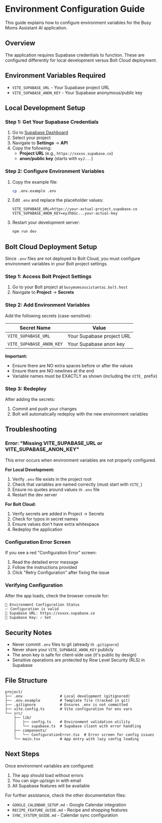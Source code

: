 # Environment Configuration Guide

This guide explains how to configure environment variables for the Busy Moms Assistant AI application.

## Overview

The application requires Supabase credentials to function. These are configured differently for local development versus Bolt Cloud deployment.

## Environment Variables Required

- `VITE_SUPABASE_URL` - Your Supabase project URL
- `VITE_SUPABASE_ANON_KEY` - Your Supabase anonymous/public key

## Local Development Setup

### Step 1: Get Your Supabase Credentials

1. Go to [Supabase Dashboard](https://app.supabase.com)
2. Select your project
3. Navigate to **Settings** → **API**
4. Copy the following:
   - **Project URL** (e.g., `https://xxxxx.supabase.co`)
   - **anon/public key** (starts with `eyJ...`)

### Step 2: Configure Environment Variables

1. Copy the example file:
   ```bash
   cp .env.example .env
   ```

2. Edit `.env` and replace the placeholder values:
   ```
   VITE_SUPABASE_URL=https://your-actual-project.supabase.co
   VITE_SUPABASE_ANON_KEY=eyJhbGc...your-actual-key
   ```

3. Restart your development server:
   ```bash
   npm run dev
   ```

## Bolt Cloud Deployment Setup

Since `.env` files are not deployed to Bolt Cloud, you must configure environment variables in your Bolt project settings.

### Step 1: Access Bolt Project Settings

1. Go to your Bolt project at `busymomsassistantai.bolt.host`
2. Navigate to **Project** → **Secrets**

### Step 2: Add Environment Variables

Add the following secrets (case-sensitive):

| Secret Name | Value |
|------------|-------|
| `VITE_SUPABASE_URL` | Your Supabase project URL |
| `VITE_SUPABASE_ANON_KEY` | Your Supabase anon key |

**Important:**
- Ensure there are NO extra spaces before or after the values
- Ensure there are NO newlines at the end
- Variable names must be EXACTLY as shown (including the `VITE_` prefix)

### Step 3: Redeploy

After adding the secrets:
1. Commit and push your changes
2. Bolt will automatically redeploy with the new environment variables

## Troubleshooting

### Error: "Missing VITE_SUPABASE_URL or VITE_SUPABASE_ANON_KEY"

This error occurs when environment variables are not properly configured.

**For Local Development:**
1. Verify `.env` file exists in the project root
2. Check that variables are named correctly (must start with `VITE_`)
3. Ensure no quotes around values in `.env` file
4. Restart the dev server

**For Bolt Cloud:**
1. Verify secrets are added in Project → Secrets
2. Check for typos in secret names
3. Ensure values don't have extra whitespace
4. Redeploy the application

### Configuration Error Screen

If you see a red "Configuration Error" screen:
1. Read the detailed error message
2. Follow the instructions provided
3. Click "Retry Configuration" after fixing the issue

### Verifying Configuration

After the app loads, check the browser console for:
```
🔧 Environment Configuration Status
✅ Configuration is valid
📍 Supabase URL: https://xxxxx.supabase.co
🔑 Supabase Key: ✓ Set
```

## Security Notes

- Never commit `.env` files to git (already in `.gitignore`)
- Never share your `VITE_SUPABASE_ANON_KEY` publicly
- The anon key is safe for client-side use (it's public by design)
- Sensitive operations are protected by Row Level Security (RLS) in Supabase

## File Structure

```
project/
├── .env                 # Local development (gitignored)
├── .env.example         # Template file (tracked in git)
├── .gitignore           # Ensures .env is not committed
├── vite.config.ts       # Vite configuration for env vars
└── src/
    ├── lib/
    │   ├── config.ts    # Environment validation utility
    │   └── supabase.ts  # Supabase client with error handling
    ├── components/
    │   └── ConfigurationError.tsx  # Error screen for config issues
    └── main.tsx         # App entry with lazy config loading
```

## Next Steps

Once environment variables are configured:
1. The app should load without errors
2. You can sign up/sign in with email
3. All Supabase features will be available

For further assistance, check the other documentation files:
- `GOOGLE_CALENDAR_SETUP.md` - Google Calendar integration
- `RECIPE_FEATURE_GUIDE.md` - Recipe and shopping features
- `SYNC_SYSTEM_GUIDE.md` - Calendar sync configuration
